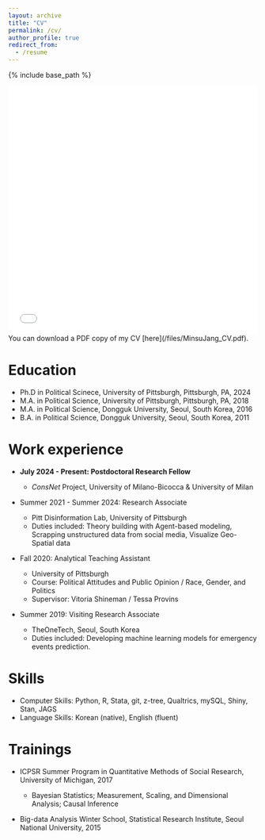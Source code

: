 ```yaml
---
layout: archive
title: "CV"
permalink: /cv/
author_profile: true
redirect_from:
  - /resume
---
```

{% include base_path %}
<iframe src="/files/MinsuJang_CV.pdf" width="100%" height="500" frameborder="no" border="0" marginwidth="0" marginheight="0"></iframe> You can download a PDF copy of my CV [here](/files/MinsuJang_CV.pdf).

Education
======
* Ph.D in Political Scinece, University of Pittsburgh, Pittsburgh, PA, 2024 
* M.A. in Political Science, University of Pittsburgh, Pittsburgh, PA, 2018
* M.A. in Political Science, Dongguk University, Seoul, South Korea, 2016
* B.A. in Political Science, Dongguk University, Seoul, South Korea, 2011

Work experience
======
* **July 2024 - Present: Postdoctoral Research Fellow**
  * *ConsNet* Project, University of Milano-Bicocca & University of Milan

* Summer 2021 - Summer 2024: Research Associate
  * Pitt Disinformation Lab, University of Pittsburgh
  * Duties included: Theory building with Agent-based modeling, Scrapping unstructured data from social media, Visualize Geo-Spatial data
  
* Fall 2020: Analytical Teaching Assistant
  * University of Pittsburgh
  * Course: Political Attitudes and Public Opinion / Race, Gender, and Politics
  * Supervisor: Vitoria Shineman / Tessa Provins

* Summer 2019: Visiting Research Associate
  * TheOneTech, Seoul, South Korea
  * Duties included: Developing machine learning models for emergency events prediction.
  
Skills
======
* Computer Skills: Python, R, Stata, git, z-tree, Qualtrics, mySQL, Shiny, Stan, JAGS
* Language Skills: Korean (native), English (fluent)
  
Trainings
======
* ICPSR Summer Program in Quantitative Methods of Social Research, University of Michigan, 2017
  * Bayesian Statistics; Measurement, Scaling, and Dimensional Analysis; Causal Inference

* Big-data Analysis Winter School, Statistical Research Institute, Seoul National University, 2015
